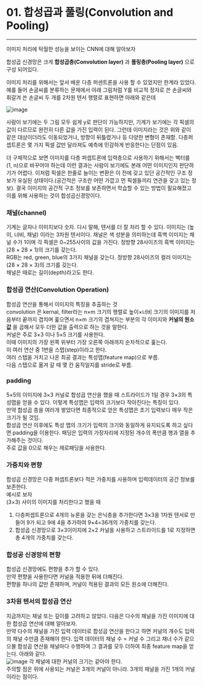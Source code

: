 # 01. 합성곱과 풀링(Convolution and Pooling)
---
이미지 처리에 탁월한 성능을 보이는 CNN에 대해 알아보자  

합성곱 신경망은 크게 **합성곱층(Convolution layer)** 과 **풀링층(Pooling layer)** 으로 구성 되어있다.  

이미지 처리를 위해서는 앞서 배운 다층 퍼센트론을 사용 할 수 있었지만 한계라 있었다. 예를 들어 손글씨를 분류하는 문제에서 아래 그림처럼 Y를 비교적 정자로 쓴 손글씨와 휘갈겨 쓴 손글씨 두 개를 2차원 텐서 행렬로 표현하면 아래와 같은데  

![image](https://user-images.githubusercontent.com/76423415/133006556-4e61b426-2e7e-46fc-866e-7745db256bc5.png)  

사람이 보기에는 두 그림 모두 쉽게 y로 판단이 가능하지만, 기계가 보기에는 각 픽셀의 값이 다르므로 완전히 다른 값을 가진 입력이 된다. 그런데 이미지라는 것은 위와 같이 같은 대상이더라도 이동되었거나, 방향이 뒤틀렸거나 등 다양한 변형이 존재함. 다층퍼셉트론은 몇 가지 픽셀 값만 달라져도 예측에 민감하게 반응한다는 단점이 있음.  

더 구체적으로 보면 이미지를 다층 퍼셉트론에 입력층으로 사용하기 위해서는 벡터를 (1, n)으로 바꾸어야 하는데 이런 결과는 사람이 보기에도 본래 어떤 이미지인지 판단하기가 어렵다. 이처럼 픽셀은 한줄로 늘이는 변환은 이 전에 갖고 있던 공간적인 구조 정보가 유실된 상태이다.(공간적은 구조란 어떤 가깝고 먼 픽셀들끼리 연관을 갖고 있는 정보). 결국 이미지의 공간적 구조 정보를 보존하면서 학습할 수 있는 방법이 필요해졌고 이를 위해 사용하는 것이 합성곱신경망이다. 

### 채널(channel)
기계는 글자나 이미지보다 숫자. 다시 말해, 텐서를 더 잘 처리 할 수 있다. 이미지는 (높이, 너비, 채널) 이라는 3차원 텐서이다. 채널은 색 성분을 의미하는데 흑백 이미지는 채널 수가 1이며 각 픽셀은 0~255사이의 값을 가진다. 정방향 28사이즈의 흑백 이미지는 (28 × 28 × 1)의 크기를 갖는다.  
RGB는 red, green, blue의 3가지 채널을 갖는다. 정방향 28사이즈의 컬러 이미지는 (28 × 28 × 3)의 크기를 갖는다.  
채널은 때로는 길이(depth)라고도 한다.  

### 합성곱 연산(Convolution Operation)
합성곱 연산을 통해서 이미지의 특징을 추출하는 것  
convolution 은 kernal, filter라는 n×m 크기의 행렬로 높이×너비 크기의 이미지를 처음부터 끝까지 겹치며 훑으면서 n×m 크기의 겹쳐지는 부분의 각 이미지와 **커널의 원소 값** 을 곱해서 모두 더한 값을 출력으로 하는 것을 말한다.  
커널은 주로 3×3 이나 5×5 크기를 사용한다.  
이때 이미지의 가장 왼쪽 위부터 가장 오른쪽 아래까지 순차적으로 훑는다.  
이 여러 연산 중 1번을 스텝(step)이라고 한다.  
여러 스탭을 거치고 나온 최공 결과는 특성맵(feature map)으로 부름.  
다음 스탭으로 옮겨 갈 때 몇 칸 움직일지를 stride로 부름.  

### padding
5×5의 이미지에 3×3 커널로 합성곱 연산을 했을 때 스트라이드가 1일 경우 3×3의 특성맵을 얻을 수 있다. 이렇게 특성맵은 입력의 크기보다 작아진다는 특징이 있다.  
만약 합성곱 층을 여러개 쌓았다면 최종적으로 얻은 특성맵은 초기 입력보다 매우 작은 크기가 될 것임.  
합성곱 연산 이후에도 특성 맵의 크기가 입력의 크기와 동일하게 유지되도록 하고 싶다면 padding을 이용한다. 패딩은 입력의 가장자리에 지정된 개수의 폭만큼 행과 열을 추가해주는 것이다.  
주로 값을 0으로 채우는 제로패딩을 사용한다. 

### 가중치와 편향
합성곱 신경망은 다중 퍼셉트론보다 적은 가중치를 사용하며 입력데이터의 공간 정보를 보존한다.  
예시로 보자  
(3×3) 사이의 이미지를 처리한다고 했을 때
1. 다층퍼셉트론으로 4개의 뉴론을 갖는 은닉층을 추가한다면 3×3을 1차원 텐서로 만들어 9가 되고 9에 4을 추가하여 9×4=36개의 가중치를 갖는다.
2. 합성곱 신경망으로 3×3이미지에 2×2 커널을 사용하고 스트라이드를 1로 지정하면 총 4개의 가중치를 갖는다. 

### 합성공 신경망의 편향
합성곱 신경망에도 편향을 추가 할 수 있다.  
만약 편향을 사용한다면 커널을 적용한 뒤에 더해진다.  
편향을 하나의 값만 존재하며, 커널이 적용된 결과의 모든 원소에 더해진다.  

### 3차원 텐서의 합성곱 연산
지금까지는 채널 또는 깊이를 고려하고 않았다. 다음은 다수의 채널을 가진 이미지에 대한 합성곱 연산에 대해 알아보자.  
만약 다수의 채널을 가진 입력 데이터로 합성곱 연산을 한다고 하면 커널의 개수도 입력의 채널 수만큼 존재해야 한다. 입력 데이터의 채널 수 = 커널 수
그리고 채너 수가 같으으몰 합성곱 연산을 채널마다 수행하여 그 결과를 모두 더하여 최종 feature map을 얻는다. 아래와 같다.  
![image](https://user-images.githubusercontent.com/76423415/133014204-3db3679f-8f74-4272-8161-f605a96efb89.png)
각 채널에 대한 커널의 크기는 같아야 한다.  
주의할 점은 위에 사용되는 커널은 3개의 커널이 아니라. 3개의 채널을 가진 1개의 커널이라는 점이다.  
